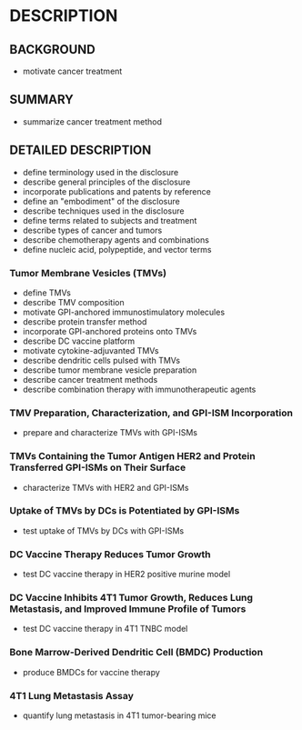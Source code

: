 # DESCRIPTION

## BACKGROUND

- motivate cancer treatment

## SUMMARY

- summarize cancer treatment method

## DETAILED DESCRIPTION

- define terminology used in the disclosure
- describe general principles of the disclosure
- incorporate publications and patents by reference
- define an "embodiment" of the disclosure
- describe techniques used in the disclosure
- define terms related to subjects and treatment
- describe types of cancer and tumors
- describe chemotherapy agents and combinations
- define nucleic acid, polypeptide, and vector terms

### Tumor Membrane Vesicles (TMVs)

- define TMVs
- describe TMV composition
- motivate GPI-anchored immunostimulatory molecules
- describe protein transfer method
- incorporate GPI-anchored proteins onto TMVs
- describe DC vaccine platform
- motivate cytokine-adjuvanted TMVs
- describe dendritic cells pulsed with TMVs
- describe tumor membrane vesicle preparation
- describe cancer treatment methods
- describe combination therapy with immunotherapeutic agents

### TMV Preparation, Characterization, and GPI-ISM Incorporation

- prepare and characterize TMVs with GPI-ISMs

### TMVs Containing the Tumor Antigen HER2 and Protein Transferred GPI-ISMs on Their Surface

- characterize TMVs with HER2 and GPI-ISMs

### Uptake of TMVs by DCs is Potentiated by GPI-ISMs

- test uptake of TMVs by DCs with GPI-ISMs

### DC Vaccine Therapy Reduces Tumor Growth

- test DC vaccine therapy in HER2 positive murine model

### DC Vaccine Inhibits 4T1 Tumor Growth, Reduces Lung Metastasis, and Improved Immune Profile of Tumors

- test DC vaccine therapy in 4T1 TNBC model

### Bone Marrow-Derived Dendritic Cell (BMDC) Production

- produce BMDCs for vaccine therapy

### 4T1 Lung Metastasis Assay

- quantify lung metastasis in 4T1 tumor-bearing mice

